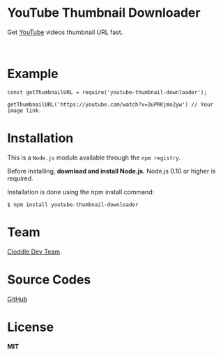 # YouTube Thumbnail Downloader

Get [YouTube](https://www.youtube.com) videos thumbnail URL fast.

<br>

# Example
```
const getThumbnailURL = require('youtube-thumbnail-downloader');

getThumbnailURL('https://youtube.com/watch?v=3uPRKjmo2yw') // Your image link.
```

# Installation

This is a `Node.js` module available through the `npm registry`.

Before installing, **download and install Node.js.** Node.js 0.10 or higher is required.

Installation is done using the npm install command:

``$ npm install youtube-thumbnail-downloader``

# Team
[Cloddle Dev Team](https://github.com/Cloddle-Inc)

# Source Codes

[GitHub](https://github.com/ilteralkann/youtube-thumbnail-downloader-module)

# License
**MIT**